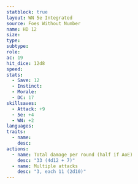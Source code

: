 ```yaml
---
statblock: true
layout: WN 5e Integrated
source: Foes Without Number
name: HD 12
size: 
type: 
subtype: 
role: 
ac: 19
hit_dice: 12d8
speed: 
stats:
  - Save: 12
  - Instinct: 
  - Morale:
  - DC: 17
skillsaves:
  - Attack: +9
  - 5e: +4
  - WN: +2
languages: 
traits:
  - name: 
    desc: 
actions:
  - name: Total damage per round (half if AoE)
    desc: "33 (4d12 + 7)"
  - name: Multiple attacks
    desc: "3, each 11 (2d10)"
---
```


